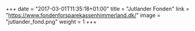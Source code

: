 +++
date = "2017-03-01T11:35:18+01:00"
title = "Jutlander Fonden"
link = "https://www.fondenforsparekassenhimmerland.dk/"
image = "jutlander_fond.png"
weight = 1
+++

